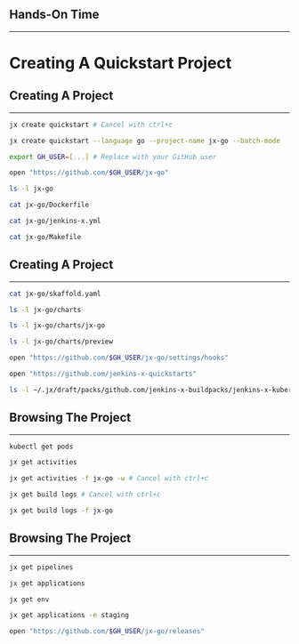 ## Hands-On Time

---

# Creating A Quickstart Project


## Creating A Project

---

```bash
jx create quickstart # Cancel with ctrl+c

jx create quickstart --language go --project-name jx-go --batch-mode

export GH_USER=[...] # Replace with your GitHub user

open "https://github.com/$GH_USER/jx-go"

ls -l jx-go

cat jx-go/Dockerfile

cat jx-go/jenkins-x.yml

cat jx-go/Makefile
```


## Creating A Project

---

```bash
cat jx-go/skaffold.yaml

ls -l jx-go/charts

ls -l jx-go/charts/jx-go

ls -l jx-go/charts/preview

open "https://github.com/$GH_USER/jx-go/settings/hooks"

open "https://github.com/jenkins-x-quickstarts"

ls -l ~/.jx/draft/packs/github.com/jenkins-x-buildpacks/jenkins-x-kubernetes/packs/
```


## Browsing The Project

---

```bash
kubectl get pods

jx get activities

jx get activities -f jx-go -w # Cancel with ctrl+c

jx get build logs # Cancel with ctrl+c

jx get build logs -f jx-go
```


## Browsing The Project

---

```bash
jx get pipelines

jx get applications

jx get env

jx get applications -e staging

open "https://github.com/$GH_USER/jx-go/releases"
```
